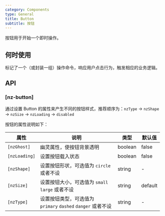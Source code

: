 ```yaml
---
category: Components
type: General
title: Button
subtitle: 按钮
---
```


按钮用于开始一个即时操作。

## 何时使用

标记了一个（或封装一组）操作命令，响应用户点击行为，触发相应的业务逻辑。

## API

### [nz-button]

通过设置 Button 的属性来产生不同的按钮样式，推荐顺序为：`nzType` -> `nzShape` -> `nzSize` -> `nzLoading` -> `disabled`

按钮的属性说明如下：


| 属性 | 说明 | 类型 | 默认值 |
| --- | --- | --- | --- |
| `[nzGhost]` | 幽灵属性，使按钮背景透明 | boolean | false |
| `[nzLoading]` | 设置按钮载入状态 | boolean | false |
| `[nzShape]` | 设置按钮形状，可选值为 `circle` 或者不设 | string | - |
| `[nzSize]` | 设置按钮大小，可选值为 `small` `large` 或者不设 | string | default |
| `[nzType]` | 设置按钮类型，可选值为 `primary` `dashed` `danger` 或者不设 | string | - |
